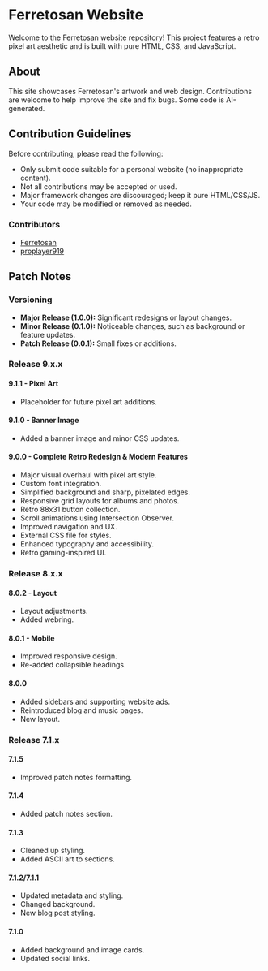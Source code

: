 # Ferretosan Website

Welcome to the Ferretosan website repository! This project features a retro pixel art aesthetic and is built with pure HTML, CSS, and JavaScript.

## About

This site showcases Ferretosan's artwork and web design. Contributions are welcome to help improve the site and fix bugs. Some code is AI-generated.

## Contribution Guidelines

Before contributing, please read the following:

- Only submit code suitable for a personal website (no inappropriate content).
- Not all contributions may be accepted or used.
- Major framework changes are discouraged; keep it pure HTML/CSS/JS.
- Your code may be modified or removed as needed.

### Contributors

- [Ferretosan](https://github.com/ferretosan)
- [proplayer919](https://github.com/proplayer919)

## Patch Notes

### Versioning

- **Major Release (1.0.0):** Significant redesigns or layout changes.
- **Minor Release (0.1.0):** Noticeable changes, such as background or feature updates.
- **Patch Release (0.0.1):** Small fixes or additions.

### Release 9.x.x

#### 9.1.1 - Pixel Art

- Placeholder for future pixel art additions.

#### 9.1.0 - Banner Image

- Added a banner image and minor CSS updates.

#### 9.0.0 - Complete Retro Redesign & Modern Features

- Major visual overhaul with pixel art style.
- Custom font integration.
- Simplified background and sharp, pixelated edges.
- Responsive grid layouts for albums and photos.
- Retro 88x31 button collection.
- Scroll animations using Intersection Observer.
- Improved navigation and UX.
- External CSS file for styles.
- Enhanced typography and accessibility.
- Retro gaming-inspired UI.

### Release 8.x.x

#### 8.0.2 - Layout

- Layout adjustments.
- Added webring.

#### 8.0.1 - Mobile

- Improved responsive design.
- Re-added collapsible headings.

#### 8.0.0

- Added sidebars and supporting website ads.
- Reintroduced blog and music pages.
- New layout.

### Release 7.1.x

#### 7.1.5

- Improved patch notes formatting.

#### 7.1.4

- Added patch notes section.

#### 7.1.3

- Cleaned up styling.
- Added ASCII art to sections.

#### 7.1.2/7.1.1

- Updated metadata and styling.
- Changed background.
- New blog post styling.

#### 7.1.0

- Added background and image cards.
- Updated social links.

